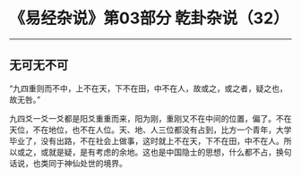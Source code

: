 # 《易经杂说》第03部分 乾卦杂说（32）

------

## 无可无不可

“九四重则而不中，上不在天，下不在田，中不在人，故或之，或之者，疑之也，故无咎。”

九四爻一爻一爻都是阳爻重重而来，阳为刚，重刚又不在中间的位置，偏了。不在天位，不在地位，也不在人位。天、地、人三位都没有占到，比方一个青年，大学毕业了，没有出路，不在社会上做事，这时就上不在天，下不在田，中不在人。所以或之，或就是疑，是有考虑的余地。这也是中国隐士的思想，什么都不占，换句话说，也类同于神仙处世的境界。